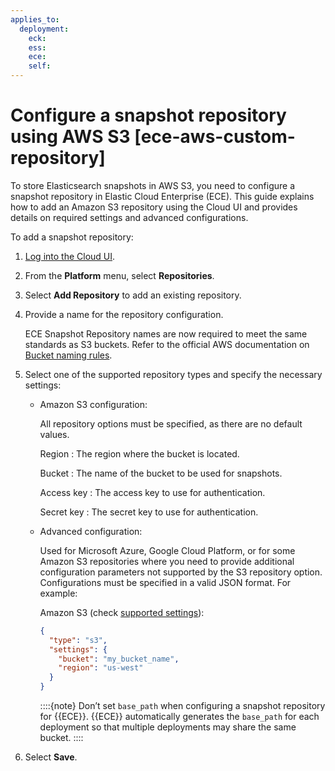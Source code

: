 ```yaml
---
applies_to:
  deployment:
    eck: 
    ess: 
    ece: 
    self: 
---
```


# Configure a snapshot repository using AWS S3 [ece-aws-custom-repository]

To store Elasticsearch snapshots in AWS S3, you need to configure a snapshot repository in Elastic Cloud Enterprise (ECE). This guide explains how to add an Amazon S3 repository using the Cloud UI and provides details on required settings and advanced configurations.

To add a snapshot repository:

1. [Log into the Cloud UI](../../deploy/cloud-enterprise/log-into-cloud-ui.md).
2. From the **Platform** menu, select **Repositories**.
3. Select **Add Repository** to add an existing repository.
4. Provide a name for the repository configuration.

    ECE Snapshot Repository names are now required to meet the same standards as S3 buckets. Refer to the official AWS documentation on [Bucket naming rules](https://docs.aws.amazon.com/AmazonS3/latest/userguide/bucketnamingrules.md).

5. Select one of the supported repository types and specify the necessary settings:

    * Amazon S3 configuration:

        All repository options must be specified, as there are no default values.

        Region
        :   The region where the bucket is located.

        Bucket
        :   The name of the bucket to be used for snapshots.

        Access key
        :   The access key to use for authentication.

        Secret key
        :   The secret key to use for authentication.

    * Advanced configuration:

        Used for Microsoft Azure, Google Cloud Platform, or for some Amazon S3 repositories where you need to provide additional configuration parameters not supported by the S3 repository option. Configurations must be specified in a valid JSON format. For example:

        Amazon S3 (check [supported settings](https://www.elastic.co/guide/en/elasticsearch/reference/current/repository-s3.html#repository-s3-repository)):

        ```json
        {
          "type": "s3",
          "settings": {
            "bucket": "my_bucket_name",
            "region": "us-west"
          }
        }
        ```

        ::::{note}
        Don’t set `base_path` when configuring a snapshot repository for {{ECE}}. {{ECE}} automatically generates the `base_path` for each deployment so that multiple deployments may share the same bucket.
        ::::

6. Select **Save**.